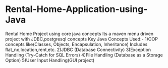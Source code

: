 # Rental-Home-Application-using-Java
Rental Home Project using core java concepts
Its a maven menu driven project with JDBC,postgresql concepts
Key Java Concepts Used:-
1)OOP concepts like(Classes, Objects, Encapsulation, Inheritance)
Includes flat_no,location,rent,etc.
2)JDBC (Database Connectivity)
3)Exception Handling (Try-Catch for SQL Errors)
4)File Handling (Database as a Storage Option)
5)User Input Handling(GUI project)
